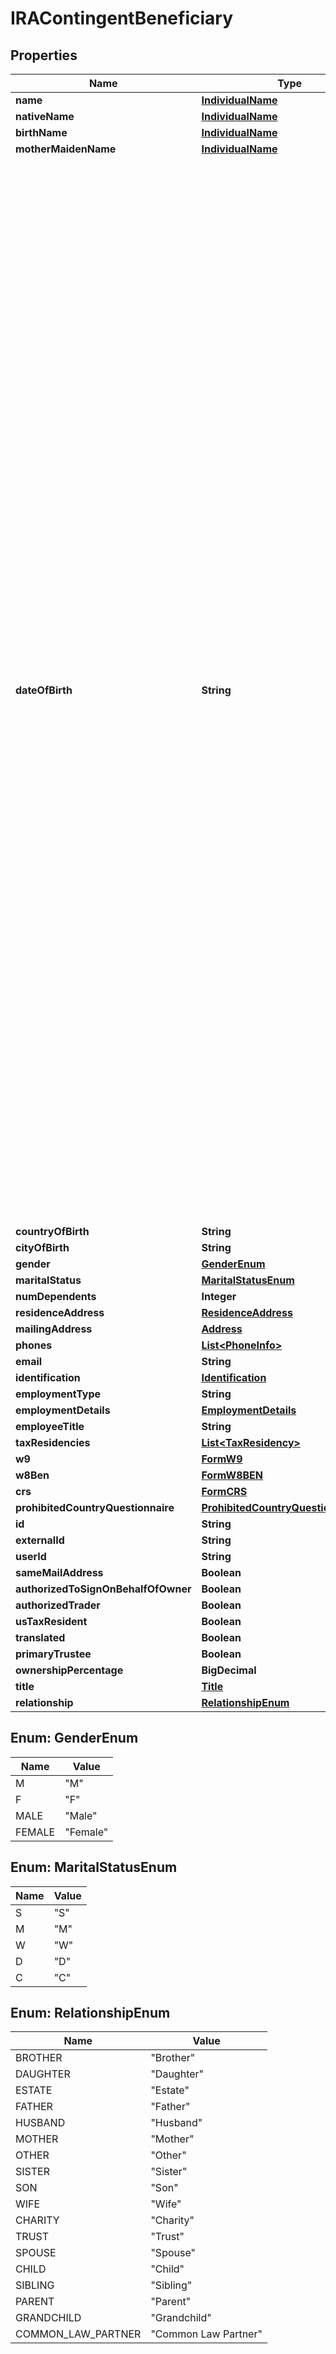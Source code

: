 

# IRAContingentBeneficiary


## Properties

| Name | Type | Description | Notes |
|------------ | ------------- | ------------- | -------------|
|**name** | [**IndividualName**](IndividualName.md) |  |  [optional] |
|**nativeName** | [**IndividualName**](IndividualName.md) |  |  [optional] |
|**birthName** | [**IndividualName**](IndividualName.md) |  |  [optional] |
|**motherMaidenName** | [**IndividualName**](IndividualName.md) |  |  [optional] |
|**dateOfBirth** | **String** | Date of birth of the applicant. The applicant must be 18 years or older to open an account. &lt;br&gt;&lt;ul&gt;&lt;li&gt;If the YYY-MM-DD &lt; 18 years error will be triggered and the account will not be created.&lt;/li&gt;&lt;li&gt;If YYYY-MM-DD &lt; 21 the applicant is restricted to opening a CASH account only.&lt;/li&gt;&lt;li&gt;UGMA and UTMA accounts are available for minors 18 years of age or younger. An individual or entity who manages an account for a minor until that minor reaches a specific age. Available to US residents only.&lt;/li&gt;&lt;li&gt;This application must be opened using the front-end application which is available within the IBKR Portal.&lt;/li&gt;&lt;li&gt;Assets held in a single account managed by a single Custodian user.&lt;/li&gt;&lt;li&gt;Error will be thrown if dateOfBirth is any value other than YYYY-MM-DD.&lt;/li&gt;&lt;/ul&gt; |  [optional] |
|**countryOfBirth** | **String** |  |  [optional] |
|**cityOfBirth** | **String** |  |  [optional] |
|**gender** | [**GenderEnum**](#GenderEnum) |  |  [optional] |
|**maritalStatus** | [**MaritalStatusEnum**](#MaritalStatusEnum) |  |  [optional] |
|**numDependents** | **Integer** |  |  [optional] |
|**residenceAddress** | [**ResidenceAddress**](ResidenceAddress.md) |  |  [optional] |
|**mailingAddress** | [**Address**](Address.md) |  |  [optional] |
|**phones** | [**List&lt;PhoneInfo&gt;**](PhoneInfo.md) |  |  [optional] |
|**email** | **String** |  |  [optional] |
|**identification** | [**Identification**](Identification.md) |  |  [optional] |
|**employmentType** | **String** |  |  [optional] |
|**employmentDetails** | [**EmploymentDetails**](EmploymentDetails.md) |  |  [optional] |
|**employeeTitle** | **String** |  |  [optional] |
|**taxResidencies** | [**List&lt;TaxResidency&gt;**](TaxResidency.md) |  |  [optional] |
|**w9** | [**FormW9**](FormW9.md) |  |  [optional] |
|**w8Ben** | [**FormW8BEN**](FormW8BEN.md) |  |  [optional] |
|**crs** | [**FormCRS**](FormCRS.md) |  |  [optional] |
|**prohibitedCountryQuestionnaire** | [**ProhibitedCountryQuestionnaireList**](ProhibitedCountryQuestionnaireList.md) |  |  [optional] |
|**id** | **String** |  |  [optional] |
|**externalId** | **String** |  |  [optional] |
|**userId** | **String** |  |  [optional] |
|**sameMailAddress** | **Boolean** |  |  [optional] |
|**authorizedToSignOnBehalfOfOwner** | **Boolean** |  |  [optional] |
|**authorizedTrader** | **Boolean** |  |  [optional] |
|**usTaxResident** | **Boolean** |  |  [optional] |
|**translated** | **Boolean** |  |  [optional] |
|**primaryTrustee** | **Boolean** |  |  [optional] |
|**ownershipPercentage** | **BigDecimal** |  |  [optional] |
|**title** | [**Title**](Title.md) |  |  [optional] |
|**relationship** | [**RelationshipEnum**](#RelationshipEnum) |  |  [optional] |



## Enum: GenderEnum

| Name | Value |
|---- | -----|
| M | &quot;M&quot; |
| F | &quot;F&quot; |
| MALE | &quot;Male&quot; |
| FEMALE | &quot;Female&quot; |



## Enum: MaritalStatusEnum

| Name | Value |
|---- | -----|
| S | &quot;S&quot; |
| M | &quot;M&quot; |
| W | &quot;W&quot; |
| D | &quot;D&quot; |
| C | &quot;C&quot; |



## Enum: RelationshipEnum

| Name | Value |
|---- | -----|
| BROTHER | &quot;Brother&quot; |
| DAUGHTER | &quot;Daughter&quot; |
| ESTATE | &quot;Estate&quot; |
| FATHER | &quot;Father&quot; |
| HUSBAND | &quot;Husband&quot; |
| MOTHER | &quot;Mother&quot; |
| OTHER | &quot;Other&quot; |
| SISTER | &quot;Sister&quot; |
| SON | &quot;Son&quot; |
| WIFE | &quot;Wife&quot; |
| CHARITY | &quot;Charity&quot; |
| TRUST | &quot;Trust&quot; |
| SPOUSE | &quot;Spouse&quot; |
| CHILD | &quot;Child&quot; |
| SIBLING | &quot;Sibling&quot; |
| PARENT | &quot;Parent&quot; |
| GRANDCHILD | &quot;Grandchild&quot; |
| COMMON_LAW_PARTNER | &quot;Common Law Partner&quot; |



